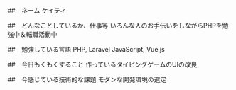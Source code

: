 ##　ネーム
ケイティ

##　どんなことしているか、仕事等
いろんな人のお手伝いをしながらPHPを勉強中＆転職活動中

##　勉強している言語
PHP, Laravel JavaScript, Vue.js

##　今日もくもくすること
作っているタイピングゲームのUIの改良

##　今感じている技術的な課題
モダンな開発環境の選定